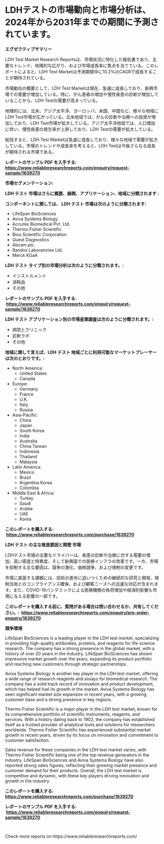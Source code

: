 <p><h1>LDHテストの市場動向と市場分析は、2024年から2031年までの期間に予測されています。</h1></p><p><strong>エグゼクティブサマリー</strong></p>
<p><p>LDH Test Market Research Reportsは、市場状況に特化した報告書であり、主要なトレンド、地理的な広がり、および市場成長率に焦点を当てている。このレポートによると、LDH Test Marketは予測期間中に10.2%のCAGRで成長することが期待されている。</p><p>市場動向の概要として、LDH Test Marketは現在、急速に成長しており、新興市場での需要が増加している。特に、がん患者の増加や慢性疾患の診断が増加していることから、LDH Testの需要が高まっている。</p><p>地理的には、北米、アジア太平洋、ヨーロッパ、米国、中国など、様々な地域にLDH Test市場が広がっている。北米地域では、がんの診断や治療への投資が増加しており、LDH Test市場が拡大している。アジア太平洋地域では、人口増加に伴い、慢性疾患の発生率が上昇しており、LDH Testの需要が拡大している。</p><p>総括すると、LDH Test Marketは急速に成長しており、様々な地域で需要が拡大している。市場のトレンドや成長率を考えると、LDH Testは今後さらなる成長が期待される市場である。</p></p>
<p><strong>レポートのサンプル PDF を入手する: <a href="https://www.reliableresearchreports.com/enquiry/request-sample/1639270">https://www.reliableresearchreports.com/enquiry/request-sample/1639270</a></strong></p>
<p><strong>市場セグメンテーション:</strong></p>
<p><strong> LDH テスト 市場はさらに概要、展開、アプリケーション、地域に分類されます :</strong></p>
<p><strong>コンポーネントに関しては、 LDH テスト 市場は次のように分類されます: &nbsp;</strong></p>
<p><ul><li>LifeSpan BioSciences</li><li>Aviva Systems Biology</li><li>Accurex Biomedical Pvt. Ltd.</li><li>Thermo Fisher Scientific</li><li>Bioo Scientific Corporation</li><li>Quest Diagnostics</li><li>Abcam plc.</li><li>Randox Laboratories Ltd.</li><li>Merck KGaA</li></ul></p>
<p><strong> LDH テスト タイプ別の市場分析は次のように分類されます。:</strong></p>
<p><ul><li>インストルメント</li><li>消耗品</li><li>その他</li></ul></p>
<p><strong>レポートのサンプル PDF を入手する: &nbsp;<a href="https://www.reliableresearchreports.com/enquiry/request-sample/1639270">https://www.reliableresearchreports.com/enquiry/request-sample/1639270</a></strong></p>
<p><strong> LDH テスト アプリケーション別の市場産業調査は次のように分類されます。:</strong></p>
<p><ul><li>病院とクリニック</li><li>診断ラボ</li><li>その他</li></ul></p>
<p><strong>地域に関して言えば、LDH テスト 地域ごとに利用可能なマーケットプレーヤーは次のとおりです。:</strong></p>
<p><ul>
    <li>
        North America:
        <ul>
            <li>United States</li>
            <li>Canada</li>
        </ul>
    </li>
    <li>
        Europe:
        <ul>
            <li>Germany</li>
            <li>France</li>
            <li>U.K.</li>
            <li>Italy</li>
            <li>Russia</li>
        </ul>
    </li>
    <li>
        Asia-Pacific:
        <ul>
            <li>China</li>
            <li>Japan</li>
            <li>South Korea</li>
            <li>India</li>
            <li>Australia</li>
            <li>China Taiwan</li>
            <li>Indonesia</li>
            <li>Thailand</li>
            <li>Malaysia</li>
        </ul>
    </li>
    <li>
        Latin America:
        <ul>
            <li>Mexico</li>
            <li>Brazil</li>
            <li>Argentina Korea</li>
            <li>Colombia</li>
        </ul>
    </li>
    <li>
        Middle East & Africa:
        <ul>
            <li>Turkey</li>
            <li>Saudi</li>
            <li>Arabia</li>
            <li>UAE</li>
            <li>Korea</li>
        </ul>
    </li>
    </ul></p>
<p><strong>このレポートを購入する: &nbsp;<a href="https://www.reliableresearchreports.com/purchase/1639270">https://www.reliableresearchreports.com/purchase/1639270</a></strong></p>
<p><strong>LDH テスト の主な推進要因と障壁 市場</strong></p>
<p><p>LDHテスト市場の主要なドライバーは、疾患の診断や治療に対する需要の増加、高い感度と特異度、そして新興国での医療インフラの改善です。一方、市場を抑制する主な要因は、競争の激化、価格競争、および規制の変更です。</p><p>市場に直面する課題には、技術の進歩に追いつくための継続的な研究と開発、規制当局とのコンプライアンス確保、および顧客ニーズへの迅速な対応が含まれます。また、COVID-19パンデミックによる医療機関の負荷増加や経済的影響も市場に与える影響の一部です。</p></p>
<p><strong>このレポートを購入する前に、質問がある場合は問い合わせるか、共有してください。:&nbsp; <a href="https://www.reliableresearchreports.com/enquiry/pre-order-enquiry/1639270">https://www.reliableresearchreports.com/enquiry/pre-order-enquiry/1639270</a></strong></p>
<p><strong>競争環境</strong></p>
<p><p>LifeSpan BioSciences is a leading player in the LDH test market, specializing in providing high-quality antibodies, proteins, and reagents for life science research. The company has a strong presence in the global market, with a history of over 20 years in the industry. LifeSpan BioSciences has shown impressive market growth over the years, expanding its product portfolio and reaching new customers through strategic partnerships.</p><p>Aviva Systems Biology is another key player in the LDH test market, offering a wide range of research reagents and assays for biomedical research. The company has a solid track record of innovation and product development, which has helped fuel its growth in the market. Aviva Systems Biology has seen significant market size expansion in recent years, with a growing customer base and a strong presence in key regions.</p><p>Thermo Fisher Scientific is a major player in the LDH test market, known for its comprehensive portfolio of scientific instruments, reagents, and services. With a history dating back to 1902, the company has established itself as a trusted provider of analytical tools and solutions for researchers worldwide. Thermo Fisher Scientific has experienced substantial market growth in recent years, driven by its focus on innovation and commitment to customer satisfaction.</p><p>Sales revenue for these companies in the LDH test market varies, with Thermo Fisher Scientific being one of the top revenue generators in the industry. LifeSpan BioSciences and Aviva Systems Biology have also reported strong sales figures, reflecting their growing market presence and customer demand for their products. Overall, the LDH test market is competitive and dynamic, with these key players driving innovation and growth in the industry.</p></p>
<p><strong>このレポートを購入する: &nbsp; <a href="https://www.reliableresearchreports.com/purchase/1639270">https://www.reliableresearchreports.com/purchase/1639270</a></strong></p>
<p><strong>レポートのサンプル PDF を入手する: &nbsp;<a href="https://www.reliableresearchreports.com/enquiry/request-sample/1639270">https://www.reliableresearchreports.com/enquiry/request-sample/1639270</a></strong><strong></strong></p>
<p>&nbsp;</p>
<p>Check more reports on https://www.reliableresearchreports.com/</p>
